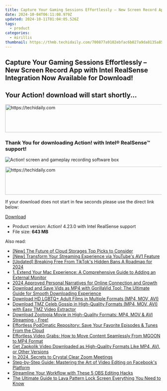 ```yaml
---
title: Capture Your Gaming Sessions Effortlessly – New Screen Record App with Intel RealSense Integration Now Available for Download!
date: 2024-10-04T06:11:08.979Z
updated: 2024-10-11T01:04:05.526Z
tags:
  - product
categories:
  - mirillis
thumbnail: https://thmb.techidaily.com/700877a9102ebfac6b027a9da8135a8597355f7b411786ceebe675ffa9f20381.jpg
---
```


## Capture Your Gaming Sessions Effortlessly – New Screen Record App with Intel RealSense Integration Now Available for Download!

## Your Action! download will start shortly...

<!-- affiliate ads begin -->
<a href="https://review-au.sjv.io/c/5597632/2135316/14409" target="_top" id="2135316">
  <img src="//a.impactradius-go.com/display-ad/14409-2135316" border="0" alt="https://techidaily.com" width="728" height="90"/>
</a>
<img height="0" width="0" src="https://review-au.sjv.io/i/5597632/2135316/14409" style="position:absolute;visibility:hidden;" border="0" />
<!-- affiliate ads end -->

### Thank You for downloading Action! with Intel® RealSense™ support!

![Action! screen and gameplay recording software box](https://mirillis.com/res/old/media/images/store/box_03-action-intel-realsense.png) 

<!-- affiliate ads begin -->
<a href="https://dhgate.sjv.io/c/5597632/1186864/12108" target="_top" id="1186864">
  <img src="//a.impactradius-go.com/display-ad/12108-1186864" border="0" alt="https://techidaily.com" width="728" height="90"/>
</a>
<img height="0" width="0" src="https://dhgate.sjv.io/i/5597632/1186864/12108" style="position:absolute;visibility:hidden;" border="0" />
<!-- affiliate ads end -->

If your download does not start in few seconds please use the direct link below:

[Download](https://tools.techidaily.com/mirillis/products/) 
* Product version: Action! 4.23.0 with Intel RealSense support
* File size: **643 MB**

<ins class="adsbygoogle"
     style="display:block"
     data-ad-format="autorelaxed"
     data-ad-client="ca-pub-7571918770474297"
     data-ad-slot="1223367746"></ins>

<ins class="adsbygoogle"
     style="display:block"
     data-ad-client="ca-pub-7571918770474297"
     data-ad-slot="8358498916"
     data-ad-format="auto"
     data-full-width-responsive="true"></ins>

<span class="atpl-alsoreadstyle">Also read:</span>
<div><ul>
<li><a href="https://some-skills.techidaily.com/new-the-future-of-cloud-storages-top-picks-to-consider/"><u>[New] The Future of Cloud Storages Top Picks to Consider</u></a></li>
<li><a href="https://facebook-video-share.techidaily.com/new-transform-your-streaming-experience-via-youtubes-av1-feature/"><u>[New] Transform Your Streaming Experience via YouTube's AV1 Feature</u></a></li>
<li><a href="https://tiktok-video-recordings.techidaily.com/updated-breaking-free-from-tiktoks-hidden-bans-a-roadmap-for-2024/"><u>[Updated] Breaking Free From TikTok's Hidden Bans A Roadmap for 2024</u></a></li>
<li><a href="https://win-advanced.techidaily.com/1-extend-your-mac-experience-a-comprehensive-guide-to-adding-an-external-monitor/"><u>1. Extend Your Mac Experience: A Comprehensive Guide to Adding an External Monitor</u></a></li>
<li><a href="https://youtube-sure.techidaily.com/approved-personal-narratives-for-online-connection-and-growth/"><u>2024 Approved Personal Narratives for Online Connection and Growth</u></a></li>
<li><a href="https://win-net.techidaily.com/download-and-save-vids-as-mp4-with-gorillavid-tool-the-ultimate-guide-for-smooth-downloading-experience/"><u>Download and Save Vids as MP4 with GorillaVid Tool: The Ultimate Guide for Smooth Downloading Experience</u></a></li>
<li><a href="https://win-net.techidaily.com/download-hd-lgbtqplus-adult-films-in-multiple-formats-mp4-mov-avi/"><u>Download HD LGBTQ+ Adult Films in Multiple Formats (MP4, MOV, AVI)</u></a></li>
<li><a href="https://win-net.techidaily.com/download-tmz-celeb-gossip-in-high-quality-formats-mp4-mov-avi-with-easy-tmz-video-extractor/"><u>Download TMZ Celeb Gossip in High-Quality Formats (MP4, MOV, AVI) with Easy TMZ Video Extractor</u></a></li>
<li><a href="https://win-net.techidaily.com/download-zootopia-movie-in-high-quality-formats-mp4-mov-and-avi-streaming-free/"><u>Download Zootopia Movie in High-Quality Formats: MP4, MOV & AVI Streaming - Free!</u></a></li>
<li><a href="https://win-net.techidaily.com/effortless-podomatic-repository-save-your-favorite-episodes-and-tunes-from-the-cloud/"><u>Effortless PodOmatic Repository: Save Your Favorite Episodes & Tunes From the Cloud</u></a></li>
<li><a href="https://win-net.techidaily.com/effortless-video-grabs-how-to-move-content-seamlessly-from-mgoon-to-mp4-format/"><u>Effortless Video Grabs: How to Move Content Seamlessly From MGOON to MP4 Format</u></a></li>
<li><a href="https://win-net.techidaily.com/get-zapkolik-video-downloaded-as-high-quality-formats-like-mp4-avi-or-other-versions/"><u>Get Zapkolik Video Downloaded as High-Quality Formats Like MP4, AVI, or Other Versions</u></a></li>
<li><a href="https://extra-support.techidaily.com/in-2024-secrets-to-crystal-clear-zoom-meetings/"><u>In 2024, Secrets to Crystal Clear Zoom Meetings</u></a></li>
<li><a href="https://discover-alternatives.techidaily.com/step-by-step-guide-mastering-the-art-of-video-editing-on-facebooks-platform/"><u>Step-by-Step Guide: Mastering the Art of Video Editing on Facebook's Platform</u></a></li>
<li><a href="https://digital-screen-recording.techidaily.com/streamline-your-workflow-with-these-5-obs-editing-hacks/"><u>Streamline Your Workflow with These 5 OBS Editing Hacks</u></a></li>
<li><a href="https://android-unlock.techidaily.com/the-ultimate-guide-to-lava-pattern-lock-screen-everything-you-need-to-know-by-drfone-android/"><u>The Ultimate Guide to Lava Pattern Lock Screen Everything You Need to Know</u></a></li>
</ul></div>

